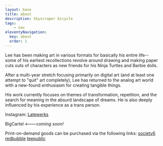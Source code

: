 ```yaml
---
layout: base
title: about
description: Skyscraper bicycle
tags: 
    - nav
eleventyNavigation:
  key: about
  order: 1
---
```


Lee has been making art in various formats for basically his entire life-- some of his earliest recollections revolve around drawing and making paper cuts outs of characters as new friends for his Ninja Turtles and Barbie dolls. 

After a multi-year stretch focusing primarily on digital art (and at least one attempt to "quit" art completely), Lee has returned to the analog art world with a new-found enthusiasm for creating tangible things. 

His work currently focuses on themes of transformation, repetition, and the search for meaning in the absurd landscape of dreams. He is also deeply influenced by his experience as a trans person.

Instagram: [Latewerks](https://www.instagram.com/latewerks/ "Latewerks on Instagram")

BigCartel *<---coming soon!*

Print-on-demand goods can be purchased via the following links:
[society6](https://society6.com/latewerks "Society6")
[redbubble](https://www.redbubble.com/people/latewerks "Redbubble")
[teepublic](https://www.teepublic.com/user/latewerks "TeePublic")
